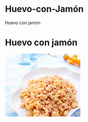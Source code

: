 # Huevo-con-Jamón
<!DOCYPE html>
<html>
  <head>
    <tittle>Huevo con jamón</tittle>
  </head>
  <body>
    <h1>Huevo con jamón</h1>
    <img src="huevo con jamon img.jfif"
      alt="Imagen de huevo con jamón"/>











  </body>
</html>
